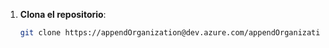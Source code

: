 

1. **Clona el repositorio**:  
   ```bash
   git clone https://appendOrganization@dev.azure.com/appendOrganization/Turnos/_git/turnos-backend
  ```
